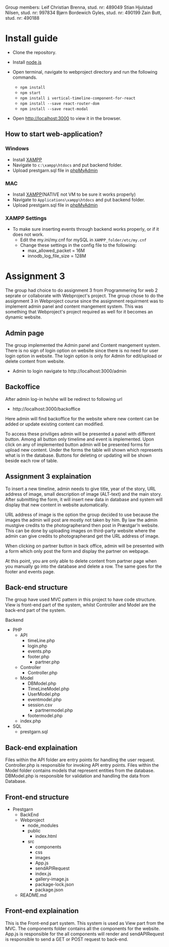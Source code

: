 ﻿Group members: 
Leif Christian Brenna, stud. nr: 489049
Stian Hjulstad Nilsen, stud. nr: 997834
Bjørn Bordewich Gyles, stud. nr: 490199
Zain Butt,             stud. nr: 490188

# Install guide

- Clone the repository.
- Install [node.js](https://nodejs.org/en/)
- Open terminal, navigate to webproject directory and run the following commands.

  - `npm install`
  - `npm start`
  - `npm install i vertical-timeline-component-for-react`
  - `npm install --save react-router-dom`
  - `npm install --save react-modal`

- Open [http://localhost:3000](http://localhost:3000) to view it in the browser.

## How to start web-application?

### Windows

- Install [XAMPP](https://www.apachefriends.org/download.html)
- Navigate to `c:\xampp\htdocs` and put backend folder.
- Upload prestgarn.sql file in [phpMyAdmin](http://localhost/phpmyadmin/)

### MAC

- Install [XAMPP](https://www.apachefriends.org/download.html)(NATIVE not VM to be sure it works properly)
- Navigate to `Applications\xampp\htdocs` and put backend folder.
- Upload prestgarn.sql file in [phpMyAdmin](http://localhost/phpmyadmin/)

### XAMPP Settings

- To make sure inserting events through backend works properly, or if it does not work.
    - Edit the my.ini/my.cnf for mySQL in `XAMPP_folder/etc/my.cnf`
    - Change these settings in the config file to the following:
      - max_allowed_packet = 16M
      - innodb_log_file_size = 128M

# Assignment 3

The group had choice to do assignment 3 from Programmering for web 2 seprate or collaborate with Webproject's project. The group chose to do the assignment 3 in Webproject course since the assignment requirment was to implement admin panel and content mangement system. This was something that Webproject's project required as well for it becomes an dynamic website.

## Admin page

The group implemented the Admin panel and Content mangement system. There is no sign of login option on website since there is no need for user login option in website. The login option is only for Admin for edit/upload or delete content from website.

- Admin to login navigate to http://localhost:3000/admin

## Backoffice

After admin log-in he/she will be redirect to following url

- http://localhost:3000/backoffice

Here admin will find backoffice for the website where new content can be added or update existing content can modified.

To access these priviliges admin will be presented a panel with different button. Among all button only timelime and event is implemented. Upon click on any of implemented button admin will be presented forms for upload new content. Under the forms the table will shown which represents what is in the database. Buttons for deleting or updating will be shown beside each row of table.


## Assignment 3 explaination

To insert a new timeline, admin needs to give title, year of the story, URL address of image, small description of image (ALT-text) and the main story. After submitting the form, it will insert new data in database and system will display that new content in website automatically.

URL address of image is the option the group decided to use because the images the admin will post are mostly not taken by him. By law the admin mustgive credits to the photographerand then post in Præstgar’n website. This can be done by uploading images on third-party website where the admin can give credits to photographerand get the URL address of image.

When clicking on partner button in back office, admin will be presented with a form which only post the form and display the partner on webpage. 

At this point, you are only able to delete content from partner page when you manually go into the database and delete a row. The same goes for the footer and events page.

## Back-end structure

The group have used MVC pattern in this project to have code structure. View is front-end part of the system, whilst Controller and Model are the back-end part of the system.

Backend

- PHP
    - API 
        - timeLine.php 
        - login.php 
        - events.php
        - footer.php
	    	- partner.php
    - Controller
        - Controller.php
    - Model
        - DBModel.php
        - TimeLineModel.php
        - UserModel.php
        - eventmodel.php
        - session.csv
		    - partnermodel.php
        - footermodel.php
  - index.php
- SQL
  - prestgarn.sql

## Back-end explaination

Files within the API folder are entry points for handling the user request. Controller.php is responsible for invoking API entry points. Files within the Model folder contains models that represent entities from the database. DBModel.php is responsible for validation and handling the data from Database.


## Front-end structure

- Prestgarn
  - BackEnd
  - Webproject
    - node_modules
    - public
      - index.html
    - src
      - components
      - css
      - images
      - App.js
      - sendAPIRequest
      - index.js
      - gallery-image.js
      - package-lock.json
      - package.json
  - README.md

## Front-end explaination

This is the Front-end part system. This system is used as View part from the MVC. The components folder contains all the components for the website. App.js is responsible for the all components will render and sendAPIRequest is responsible to send a GET or POST request to back-end.
